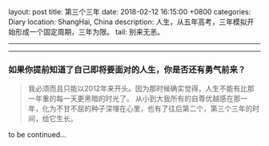 layout: post
title:  第三个三年
date:   2018-02-12 16:15:00 +0800
categories: Diary
location: ShangHai, China
description: 人生，从五年高考，三年模拟开始形成一个固定周期，三年为限。
tail: 别来无恙。


---
---


### 如果你提前知道了自己即将要面对的人生，你是否还有勇气前来？

> 我必须而且只能以2012年来开头。因为那时候确实觉得，人生不能有比那一年重的每一天更黑暗的时光了。
  从小到大我所有的自尊优越感在那一年，化为不甘不屈的种子深埋在心里，也有了往后第二个，第三个三年的时间，给它生长。
  
  to be continued...